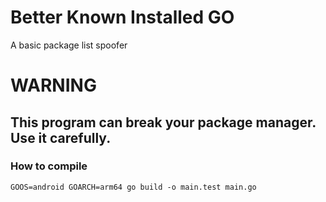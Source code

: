 # Better Known Installed GO

A basic package list spoofer

# WARNING

## This program can break your package manager. Use it carefully.

### How to compile

`GOOS=android GOARCH=arm64 go build -o main.test main.go`
